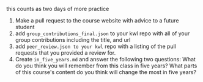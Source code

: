 
this counts as two days of more practice

1. Make a pull request to the course website with advice to a future student
1. add `group_contributions_final.json` to your kwl repo with all of your group contributions including the title, and url
1. add `peer_review.json to your kwl` repo with a listing of the pull requests that you provided a review for.
1. Create `in_five_years.md` and answer the following two questions: What do you think you will remember from this class in five years? What parts of this course's content do you think will change the most in five years?
```{index} group_contributions_final.json
```
```{index} peer_review.json
```
```{index} in_five_years.md
```
